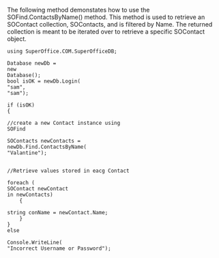 <properties date="2016-05-10"
SortOrder="52"
/>

The following method demonstates how to use the SOFind.ContactsByName() method. This method is used to retrieve an SOContact collection, SOContacts, and is filtered by Name. The returned collection is meant to be iterated over to retrieve a specific SOContact object.

    using SuperOffice.COM.SuperOfficeDB;
     
    Database newDb = 
    new 
    Database();
    bool isOK = newDb.Login(
    "sam", 
    "sam");
     
    if (isOK)
    {
        
    //create a new Contact instance using
    SOFind
        
    SOContacts newContacts =
    newDb.Find.ContactsByName(
    "Valantine");
     
        
    //Retrieve values stored in eacg Contact
        
    foreach (
    SOContact newContact 
    in newContacts)
        {
            
    string conName = newContact.Name;
        }
    }       
    else
        
    Console.WriteLine(
    "Incorrect Username or Password");
